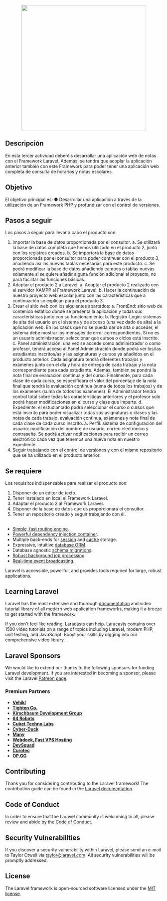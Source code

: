 <p align="center"><a href="https://laravel.com" target="_blank"><img src="https://raw.githubusercontent.com/laravel/art/master/logo-lockup/5%20SVG/2%20CMYK/1%20Full%20Color/laravel-logolockup-cmyk-red.svg" width="400"></a></p>



## Descripción

En esta tercer actividad deberéis desarrollar una aplicación web de notas con el
Framework Laravel. Además, se tendrá que acoplar la aplicación anterior también con
este Framework para poder tener una aplicación web completa de consulta de horarios
y notas escolares.

## Objetivo

El objetivo principal es:
● Desarrollar una aplicación a través de la utilización de un Framework PHP y
profundizar con el control de versiones.

## Pasos a seguir

Los pasos a seguir para llevar a cabo el producto son:
1. Importar la base de datos proporcionada por el consultor.
a. Se utilizará la base de datos completa que hemos utilizado en el
producto 2, junto con los registros creados.
b. Se importará la base de datos proporcionada por el consultor para
poder continuar con el producto 3, añadiendo así las nuevas tablas
necesarias para este producto.
c. Se podrá modificar la base de datos añadiendo campos o tablas nuevas
solamente si se quiere añadir alguna función adicional al proyecto, no
para facilitar las funciones básicas.
2. Adaptar el producto 2 a Laravel.
a. Adaptar el producto 2 realizado con el servidor XAMPP al Framework
Laravel.
b. Hacer la continuación de nuestro proyecto web escolar junto con las
características que a continuación se explican para el producto 3.
3. Crear el sitio web con los siguientes apartados:
a. FrontEnd: sitio web de contenido estático donde se presenta la
aplicación y todas sus características junto con su funcionamiento.
b. Registro-Login: sistemas de alta del usuario en el sistema y de acceso
(una vez dado de alta) a la aplicación web. En los casos que no se
pueda dar de alta o acceder, el sistema debe mostrar los mensajes de
error correspondientes. Si no es un usuario administrador, seleccionar
qué cursos o ciclos está inscrito.
c. Panel administración: una vez se accede como administrador o como
profesor, tendrá acceso al Panel Administración donde podrá ver los/las
estudiantes inscritos/as y las asignaturas y cursos ya añadidos en el
producto anterior. Cada asignatura tendrá diferentes trabajos y
exámenes junto con el día y hora de entrega de cada trabajo y la nota
correspondiente para cada estudiante. Además, también se pondrá la
nota final de evaluación continua y del curso. Finalmente, para cada
clase de cada curso, se especificará el valor del porcentaje de la nota
final que tendrá la evaluación continua (suma de todos los trabajos) y de
los exámenes (suma de todos los exámenes). El Administrador tendrá
control total sobre todas las características anteriores y el profesor solo
podrá hacer modificaciones en el curso y clase que imparte.
d. Expediente: el estudiantado podrá seleccionar el curso o cursos que
está inscrito para poder visualizar todas sus asignaturas o clases y las
notas de cada trabajo, evaluación continua, exámenes y nota final de
cada clase de cada curso inscrito.
a. Perfil: sistema de configuración del usuario: modificación del nombre de
usuario, correo electrónico y contraseña. Se podrá activar notificaciones
para recibir un correo electrónico cada vez que tenemos una nueva nota
en nuestro expediente.
4. Seguir trabajando con el control de versiones y con el mismo repositorio que se
ha utilizado en el producto anterior.

## Se requiere

Los requisitos indispensables para realizar el producto son:
1. Disponer de un editor de texto.
2. Tener instalado en local el Framework Laravel.
3. Adaptar el producto 2 al Framework Laravel.
4. Disponer de la base de datos que os proporcionará el consultor.
5. Tener un repositorio creado y seguir trabajando con él.

##


- [Simple, fast routing engine](https://laravel.com/docs/routing).
- [Powerful dependency injection container](https://laravel.com/docs/container).
- Multiple back-ends for [session](https://laravel.com/docs/session) and [cache](https://laravel.com/docs/cache) storage.
- Expressive, intuitive [database ORM](https://laravel.com/docs/eloquent).
- Database agnostic [schema migrations](https://laravel.com/docs/migrations).
- [Robust background job processing](https://laravel.com/docs/queues).
- [Real-time event broadcasting](https://laravel.com/docs/broadcasting).

Laravel is accessible, powerful, and provides tools required for large, robust applications.

## Learning Laravel

Laravel has the most extensive and thorough [documentation](https://laravel.com/docs) and video tutorial library of all modern web application frameworks, making it a breeze to get started with the framework.

If you don't feel like reading, [Laracasts](https://laracasts.com) can help. Laracasts contains over 1500 video tutorials on a range of topics including Laravel, modern PHP, unit testing, and JavaScript. Boost your skills by digging into our comprehensive video library.

## Laravel Sponsors

We would like to extend our thanks to the following sponsors for funding Laravel development. If you are interested in becoming a sponsor, please visit the Laravel [Patreon page](https://patreon.com/taylorotwell).

### Premium Partners

- **[Vehikl](https://vehikl.com/)**
- **[Tighten Co.](https://tighten.co)**
- **[Kirschbaum Development Group](https://kirschbaumdevelopment.com)**
- **[64 Robots](https://64robots.com)**
- **[Cubet Techno Labs](https://cubettech.com)**
- **[Cyber-Duck](https://cyber-duck.co.uk)**
- **[Many](https://www.many.co.uk)**
- **[Webdock, Fast VPS Hosting](https://www.webdock.io/en)**
- **[DevSquad](https://devsquad.com)**
- **[Curotec](https://www.curotec.com/services/technologies/laravel/)**
- **[OP.GG](https://op.gg)**

## Contributing

Thank you for considering contributing to the Laravel framework! The contribution guide can be found in the [Laravel documentation](https://laravel.com/docs/contributions).

## Code of Conduct

In order to ensure that the Laravel community is welcoming to all, please review and abide by the [Code of Conduct](https://laravel.com/docs/contributions#code-of-conduct).

## Security Vulnerabilities

If you discover a security vulnerability within Laravel, please send an e-mail to Taylor Otwell via [taylor@laravel.com](mailto:taylor@laravel.com). All security vulnerabilities will be promptly addressed.

## License

The Laravel framework is open-sourced software licensed under the [MIT license](https://opensource.org/licenses/MIT).
